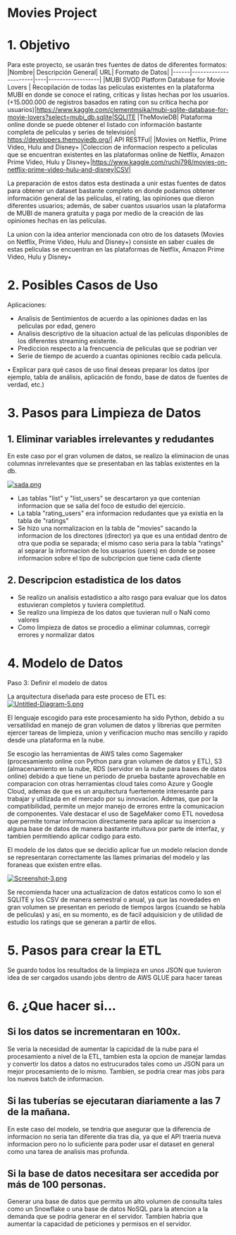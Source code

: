 # Movies Project

# 1. Objetivo

Para este proyecto, se usarán tres fuentes de datos de diferentes formatos:
|Nombre|	Descripción General|	URL| Formato de Datos|
|------|----------------------|----|------------------|
|MUBI SVOD Platform Database for Movie Lovers |	Recopilación de todas las películas existentes en la plataforma MUBI en donde se conoce el rating, criticas y listas hechas por los usuarios. (+15.000.000 de registros basados en rating con su crítica hecha por usuarios)|https://www.kaggle.com/clementmsika/mubi-sqlite-database-for-movie-lovers?select=mubi_db.sqlite|SQLITE
|TheMovieDB|	Plataforma online donde se puede obtener el listado con información bastante completa de películas y series de televisión| https://developers.themoviedb.org/|	API RESTFul|
|Movies on Netflix, Prime Video, Hulu and Disney+	|Coleccion de informacion respecto a peliculas que se encuentran existentes en las plataformas online de Netflix, Amazon Prime Video, Hulu y Disney+|https://www.kaggle.com/ruchi798/movies-on-netflix-prime-video-hulu-and-disney|CSV|

La preparación de estos datos esta destinada a unir estas fuentes de datos para obtener un dataset bastante completo en donde podamos obtener información general de las películas, el rating, las opiniones que dieron  diferentes usuarios; además, de saber cuantos usuarios usan la plataforma de MUBI de manera gratuita y paga por medio de la creación de las opiniones hechas en las películas.

La union con la idea anterior mencionada con otro de los datasets (Movies on Netflix, Prime Video, Hulu and Disney+) consiste en saber cuales de estas peliculas se encuentran en las plataformas de Netflix, Amazon Prime Video, Hulu y Disney+ 

# 2. Posibles Casos de Uso

Aplicaciones:
- Analisis de Sentimientos de acuerdo a las opiniones dadas en las peliculas por edad, genero 
- Analisis descriptivo de la situacion actual de las peliculas disponibles de los diferentes streaming existente.
- Prediccion respecto a la frencuencia de peliculas que se podrian ver
- Serie de tiempo de acuerdo a cuantas opiniones recibio cada pelicula. 


• Explicar para qué casos de uso final deseas preparar los datos (por ejemplo, tabla de
análisis, aplicación de fondo, base de datos de fuentes de verdad, etc.)

# 3. Pasos para Limpieza de Datos

## 1. Eliminar variables irrelevantes y redudantes

En este caso por el gran volumen de datos, se realizo la eliminacion de unas columnas inrrelevantes que se presentaban en las tablas existentes en 
la db.

[![sada.png](https://i.postimg.cc/kX2wC711/sada.png)](https://postimg.cc/6yNCLxNn)

- Las tablas "list" y "list_users" se descartaron ya que contenian informacion que se salia del foco de estudio del ejercicio.
- La tabla "rating_users" era informacion redudantes que ya existia en la tabla de "ratings" 
- Se hizo una normalizacion en la tabla de "movies" sacando la informacion de los directores (director) ya que es una entidad dentro de otra que podia se separada; el mismo caso seria para la tabla "ratings" al separar la informacion de los usuarios (users) en donde se posee informacion sobre el tipo de subcripcion que tiene cada cliente

## 2. Descripcion estadistica de los datos

- Se realizo un analisis estadistico a alto rasgo para evaluar que los datos estuvieran completos y tuviera completitud.
- Se realizo una limpieza de los datos que tuvieran null o NaN como valores
- Como limpieza de datos se procedio a eliminar columnas, corregir errores y normalizar datos

# 4. Modelo de Datos

Paso 3: Definir el modelo de datos

La arquitectura diseñada para este proceso de ETL es: 
[![Untitled-Diagram-5.png](https://i.postimg.cc/HxT7ktpW/Untitled-Diagram-5.png)](https://postimg.cc/GBSpMG86)

El lenguaje escogido para este procesamiento ha sido Python, debido a su versatilidad en manejo de gran volumen de datos y librerias que permiten ejercer tareas de limpieza, union y verificacion mucho mas sencillo y rapido desde una plataforma en la nube. 

Se escogio las herramientas de AWS tales como Sagemaker (procesamiento online con Python para gran volumen de datos y ETL), S3 (almacenamiento en la nube, RDS (servidor en la nube para bases de datos online) debido a que tiene un periodo de prueba bastante aprovechable en comparacion con otras herramientas cloud tales como Azure y Google Cloud, ademas de que es un arquitectura fuertemente interesante para trabajar y utilizada en el mercado por su innovacion. Ademas, que por la compatibilidad, permite un mejor manejo de errores entre la comunicacion de componentes.
Vale destacar el uso de SageMaker como ETL novedosa que permite tomar informacion directamente para aplicar su insercion a alguna base de datos de manera bastante intuituva por parte de interfaz, y tambien permitiendo aplicar codigo para esto.

El modelo de los datos que se decidio aplicar fue un modelo relacion donde se representaran correctamente las llames primarias del modelo y las foraneas que existen entre ellas. 

[![Screenshot-3.png](https://i.postimg.cc/1zWKnKHH/Screenshot-3.png)](https://postimg.cc/DWXGRLRJ)

Se recomienda hacer una actualizacion de datos estaticos como lo son el SQLITE y los CSV de manera semestral o anual, ya que las novedades en gran volumen se presentan en periodo de tiempos largos (cuando se habla de peliculas) y así, en su momento, es de facil adquisicion y de utilidad de estudio los ratings que se generan a partir de ellos. 

# 5. Pasos para crear la ETL

Se guardo todos los resultados de la limpieza en unos JSON que tuvieron idea de ser cargados usando jobs dentro de AWS GLUE para hacer tareas

# 6. ¿Que hacer si...

## Si los datos se incrementaran en 100x.
Se veria la necesidad de aumentar la capicidad de la nube para el procesamiento a nivel de la ETL, tambien esta la opcion de manejar lamdas y convertir los datos a datos no estrucurados tales como un JSON para un mejor procesamiento de lo mismo. Tambien, se podria crear mas jobs para los nuevos batch de informacion. 

## Si las tuberías se ejecutaran diariamente a las 7 de la mañana.
En este caso del modelo, se tendria que asegurar que la diferencia de informacion no seria tan diferente dia tras dia, ya que el API traeria nueva informacion pero no lo suficiente para poder usar el dataset en general como una tarea de analisis mas profunda. 

## Si la base de datos necesitara ser accedida por más de 100 personas.
Generar una base de datos que permita un alto volumen de consulta tales como un Snowflake o una base de datos NoSQL para la atencion a la demanda que se podria generar en el servidor. Tambien habria que aumentar la capacidad de peticiones y permisos en el servidor. 

